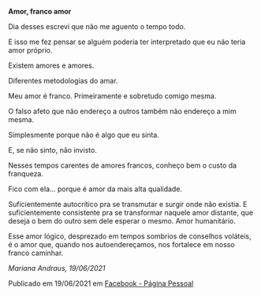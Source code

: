 **Amor, franco amor**

Dia desses escrevi que não me aguento o tempo todo.

E isso me fez pensar se alguém poderia ter interpretado que eu não teria amor próprio.

Existem amores e amores.

Diferentes metodologias do amar.

Meu amor é franco. Primeiramente e sobretudo comigo mesma.

O falso afeto que não endereço a outros também não endereço a mim mesma.

Simplesmente porque não é algo que eu sinta.

E, se não sinto, não invisto.

Nesses tempos carentes de amores francos, conheço bem o custo da franqueza.

Fico com ela… porque é amor da mais alta qualidade.

Suficientemente autocrítico pra se transmutar e surgir onde não existia. E suficientemente consistente pra se transformar naquele amor distante, que deseja o bem do outro sem dele esperar o mesmo. Amor humanitário. 

Esse amor lógico, desprezado em tempos sombrios de conselhos voláteis, é o amor que, quando nos autoendereçamos, nos fortalece em nosso franco caminhar.

*Mariana Andraus, 19/06/2021*

Publicado em 19/06/2021 em [Facebook - Página Pessoal](https://www.facebook.com/mariana.b.andraus/posts/10160978164482678)
